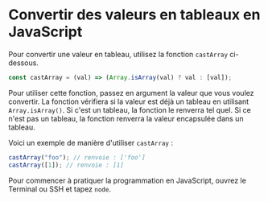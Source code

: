 # Convertir des valeurs en tableaux en JavaScript

Pour convertir une valeur en tableau, utilisez la fonction `castArray` ci-dessous.

```js
const castArray = (val) => (Array.isArray(val) ? val : [val]);
```

Pour utiliser cette fonction, passez en argument la valeur que vous voulez convertir. La fonction vérifiera si la valeur est déjà un tableau en utilisant `Array.isArray()`. Si c'est un tableau, la fonction le renverra tel quel. Si ce n'est pas un tableau, la fonction renverra la valeur encapsulée dans un tableau.

Voici un exemple de manière d'utiliser `castArray` :

```js
castArray("foo"); // renvoie : ['foo']
castArray([1]); // renvoie : [1]
```

Pour commencer à pratiquer la programmation en JavaScript, ouvrez le Terminal ou SSH et tapez `node`.
